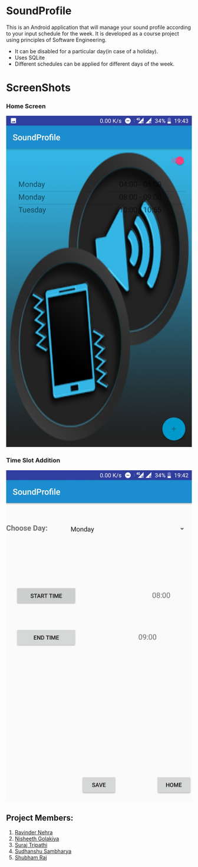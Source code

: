 # SoundProfile
This is an Android application that will manage your sound profile according to your input schedule for the week. It is developed as a course project using principles of Software Engineering.

* It can be disabled for a particular day(in case of a holiday).
* Uses SQLite
* Different schedules can be applied for different days of the week.
# ScreenShots
### Home Screen
![Home Screen](Screenshot_20181002-194340.jpg?raw=true "Home Screen")
### Time Slot Addition
![Time Slot Addition](Screenshot_20181002-194259.jpg?raw=true "Title")
## Project Members:
1. [Ravinder Nehra](https://www.github.com/rnehra01)
2. [Nisheeth Golakiya](https://www.github.com/nisheeth-golakiya)
3. [Suraj Tripathi](https://www.github.com/suraj97)
4. [Sudhanshu Sambharya](https://www.github.com/sudwebd)
5. [Shubham Raj](https://www.github.com/raj808569)
